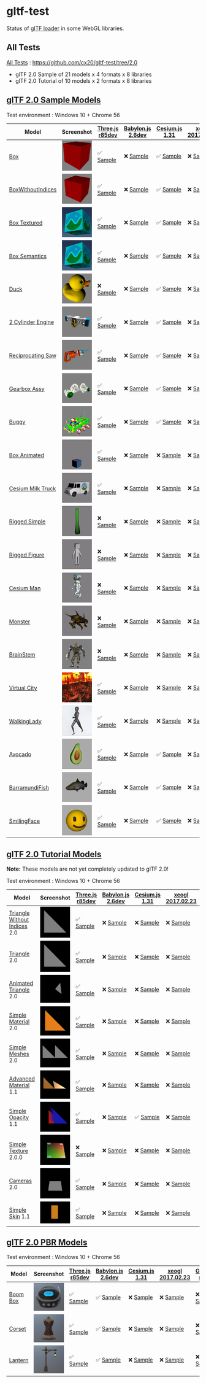 # gltf-test

Status of [glTF loader](https://github.com/KhronosGroup/glTF#webgl-engines) in some WebGL libraries.

## All Tests

[All Tests]( https://cdn.rawgit.com/cx20/gltf-test/0c183f39b17a405c00a3bcc580ceb8bacae638a8/index.html ) : https://github.com/cx20/gltf-test/tree/2.0
- glTF 2.0 Sample of 21 models x 4 formats x 8 libraries
- glTF 2.0 Tutorial of 10 models x 2 formats x 8 libraries

## [glTF 2.0 Sample Models](https://github.com/lasalvavida/glTF-Sample-Models/tree/2.0/2.0)

Test environment : Windows 10 + Chrome 56

|Model                                               |Screenshot                                                    |[Three.js r85dev](https://github.com/takahirox/three.js/blob/GLTF2tmp/examples/js/loaders/GLTF2Loader.js)                                                                   |[Babylon.js 2.6dev](https://github.com/sbtron/BabylonJS-glTFLoader/blob/master/scripts/babylon.glTFFileLoader.js)                                                                               |[Cesium.js 1.31](https://github.com/AnalyticalGraphicsInc/cesium/)                                                                                             |[xeogl 2017.02.23](https://github.com/xeolabs/xeogl/tree/master/src/models/gltf)                                                                                             |[GLBoost r2dev](https://github.com/emadurandal/GLBoost/blob/master/src/js/middle_level/loader/GLTFLoader.js)                                                                     |[Grimoire.js 2017.01.28](https://github.com/GrimoireGL/grimoirejs-gltf)                                                                                                             |
|----------------------------------------------------|--------------------------------------------------------------|----------------------------------------------------------------------------------------------------------------------------------------------------------------------------|------------------------------------------------------------------------------------------------------------------------------------------------------------------------------------------------|---------------------------------------------------------------------------------------------------------------------------------------------------------------|-----------------------------------------------------------------------------------------------------------------------------------------------------------------------------|---------------------------------------------------------------------------------------------------------------------------------------------------------------------------------|------------------------------------------------------------------------------------------------------------------------------------------------------------------------------------|
|[Box](sampleModels/Box)                             |![](sampleModels/Box/screenshot/screenshot.png)               |:white_check_mark: [Sample](https://cdn.rawgit.com/cx20/gltf-test/0c183f39b17a405c00a3bcc580ceb8bacae638a8/examples/threejs/index.html?model=Box&scale=1)                   |:x: [Sample](https://cdn.rawgit.com/cx20/gltf-test/0c183f39b17a405c00a3bcc580ceb8bacae638a8/examples/babylonjs/index.html?model=Box&scale=1)                                                    |:white_check_mark: [Sample](https://cdn.rawgit.com/cx20/gltf-test/0c183f39b17a405c00a3bcc580ceb8bacae638a8/examples/cesium/index.html?model=Box)               |:x: [Sample](https://cdn.rawgit.com/cx20/gltf-test/0c183f39b17a405c00a3bcc580ceb8bacae638a8/examples/xeogl/index.html?model=Box&scale=1)                                     |:x: [Sample](https://cdn.rawgit.com/cx20/gltf-test/0c183f39b17a405c00a3bcc580ceb8bacae638a8/examples/glboost/index.html?model=Box&scale=1)                                       |:x: [Sample](https://cdn.rawgit.com/cx20/gltf-test/0c183f39b17a405c00a3bcc580ceb8bacae638a8/examples/grimoiregl/index.html?model=Box&scale=1)                                       |
|[BoxWithoutIndices](sampleModels/BoxWithoutIndices) |![](sampleModels/BoxWithoutIndices/screenshot/screenshot.png) |:white_check_mark: [Sample](https://cdn.rawgit.com/cx20/gltf-test/0c183f39b17a405c00a3bcc580ceb8bacae638a8/examples/threejs/index.html?model=BoxWithoutIndices&scale=1)     |:x: [Sample](https://cdn.rawgit.com/cx20/gltf-test/0c183f39b17a405c00a3bcc580ceb8bacae638a8/examples/babylonjs/index.html?model=BoxWithoutIndices&scale=1)                                      |:white_check_mark: [Sample](https://cdn.rawgit.com/cx20/gltf-test/0c183f39b17a405c00a3bcc580ceb8bacae638a8/examples/cesium/index.html?model=BoxWithoutIndices) |:x: [Sample](https://cdn.rawgit.com/cx20/gltf-test/0c183f39b17a405c00a3bcc580ceb8bacae638a8/examples/xeogl/index.html?model=BoxWithoutIndices&scale=1)                       |:x: [Sample](https://cdn.rawgit.com/cx20/gltf-test/0c183f39b17a405c00a3bcc580ceb8bacae638a8/examples/glboost/index.html?model=BoxWithoutIndices&scale=1)                         |:x: [Sample](https://cdn.rawgit.com/cx20/gltf-test/0c183f39b17a405c00a3bcc580ceb8bacae638a8/examples/grimoiregl/index.html?model=BoxWithoutIndices&scale=1)                         |
|[Box Textured](sampleModels/BoxTextured)            |![](sampleModels/BoxTextured/screenshot/screenshot.png)       |:white_check_mark: [Sample](https://cdn.rawgit.com/cx20/gltf-test/0c183f39b17a405c00a3bcc580ceb8bacae638a8/examples/threejs/index.html?model=BoxTextured&scale=1)           |:x: [Sample](https://cdn.rawgit.com/cx20/gltf-test/0c183f39b17a405c00a3bcc580ceb8bacae638a8/examples/babylonjs/index.html?model=BoxTextured&scale=1)                                            |:white_check_mark: [Sample](https://cdn.rawgit.com/cx20/gltf-test/0c183f39b17a405c00a3bcc580ceb8bacae638a8/examples/cesium/index.html?model=BoxTextured)       |:x: [Sample](https://cdn.rawgit.com/cx20/gltf-test/0c183f39b17a405c00a3bcc580ceb8bacae638a8/examples/xeogl/index.html?model=BoxTextured&scale=1)                             |:x: [Sample](https://cdn.rawgit.com/cx20/gltf-test/0c183f39b17a405c00a3bcc580ceb8bacae638a8/examples/glboost/index.html?model=BoxTextured&scale=1)                               |:x: [Sample](https://cdn.rawgit.com/cx20/gltf-test/0c183f39b17a405c00a3bcc580ceb8bacae638a8/examples/grimoiregl/index.html?model=BoxTextured&scale=1)                               |
|[Box Semantics](sampleModels/BoxSemantics)          |![](sampleModels/BoxSemantics/screenshot/screenshot.png)      |:white_check_mark: [Sample](https://cdn.rawgit.com/cx20/gltf-test/0c183f39b17a405c00a3bcc580ceb8bacae638a8/examples/threejs/index.html?model=BoxSemantics&scale=1)          |:x: [Sample](https://cdn.rawgit.com/cx20/gltf-test/0c183f39b17a405c00a3bcc580ceb8bacae638a8/examples/babylonjs/index.html?model=BoxSemantics&scale=1)                                           |:white_check_mark: [Sample](https://cdn.rawgit.com/cx20/gltf-test/0c183f39b17a405c00a3bcc580ceb8bacae638a8/examples/cesium/index.html?model=BoxSemantics)      |:x: [Sample](https://cdn.rawgit.com/cx20/gltf-test/0c183f39b17a405c00a3bcc580ceb8bacae638a8/examples/xeogl/index.html?model=BoxSemantics&scale=1)                            |:x: [Sample](https://cdn.rawgit.com/cx20/gltf-test/0c183f39b17a405c00a3bcc580ceb8bacae638a8/examples/glboost/index.html?model=BoxSemantics&scale=1)                              |:x: [Sample](https://cdn.rawgit.com/cx20/gltf-test/0c183f39b17a405c00a3bcc580ceb8bacae638a8/examples/grimoiregl/index.html?model=BoxSemantics&scale=1)                              |
|[Duck](sampleModels/Duck)                           |![](sampleModels/Duck/screenshot/screenshot.png)              |:x: [Sample](https://cdn.rawgit.com/cx20/gltf-test/0c183f39b17a405c00a3bcc580ceb8bacae638a8/examples/threejs/index.html?model=Duck&scale=1)                                 |:x: [Sample](https://cdn.rawgit.com/cx20/gltf-test/0c183f39b17a405c00a3bcc580ceb8bacae638a8/examples/babylonjs/index.html?model=Duck&scale=1)                                                   |:white_check_mark: [Sample](https://cdn.rawgit.com/cx20/gltf-test/0c183f39b17a405c00a3bcc580ceb8bacae638a8/examples/cesium/index.html?model=Duck)              |:x: [Sample](https://cdn.rawgit.com/cx20/gltf-test/0c183f39b17a405c00a3bcc580ceb8bacae638a8/examples/xeogl/index.html?model=Duck&scale=1)                                    |:x: [Sample](https://cdn.rawgit.com/cx20/gltf-test/0c183f39b17a405c00a3bcc580ceb8bacae638a8/examples/glboost/index.html?model=Duck&scale=1)                                      |:x: [Sample](https://cdn.rawgit.com/cx20/gltf-test/0c183f39b17a405c00a3bcc580ceb8bacae638a8/examples/grimoiregl/index.html?model=Duck&scale=1)                                      |
|[2 Cylinder Engine](sampleModels/2CylinderEngine)   |![](sampleModels/2CylinderEngine/screenshot/screenshot.png)   |:white_check_mark: [Sample](https://cdn.rawgit.com/cx20/gltf-test/0c183f39b17a405c00a3bcc580ceb8bacae638a8/examples/threejs/index.html?model=2CylinderEngine&scale=0.005)   |:x: [Sample](https://cdn.rawgit.com/cx20/gltf-test/0c183f39b17a405c00a3bcc580ceb8bacae638a8/examples/babylonjs/index.html?model=2CylinderEngine&scale=0.005)                                    |:white_check_mark: [Sample](https://cdn.rawgit.com/cx20/gltf-test/0c183f39b17a405c00a3bcc580ceb8bacae638a8/examples/cesium/index.html?model=2CylinderEngine)   |:x: [Sample](https://cdn.rawgit.com/cx20/gltf-test/0c183f39b17a405c00a3bcc580ceb8bacae638a8/examples/xeogl/index.html?model=2CylinderEngine&scale=0.005)                     |:x: [Sample](https://cdn.rawgit.com/cx20/gltf-test/0c183f39b17a405c00a3bcc580ceb8bacae638a8/examples/glboost/index.html?model=2CylinderEngine&scale=0.005)                       |:x: [Sample](https://cdn.rawgit.com/cx20/gltf-test/0c183f39b17a405c00a3bcc580ceb8bacae638a8/examples/grimoiregl/index.html?model=2CylinderEngine&scale=0.005)                       |
|[Reciprocating Saw](sampleModels/ReciprocatingSaw)  |![](sampleModels/ReciprocatingSaw/screenshot/screenshot.png)  |:white_check_mark: [Sample](https://cdn.rawgit.com/cx20/gltf-test/0c183f39b17a405c00a3bcc580ceb8bacae638a8/examples/threejs/index.html?model=ReciprocatingSaw&scale=0.01)   |:x: [Sample](https://cdn.rawgit.com/cx20/gltf-test/0c183f39b17a405c00a3bcc580ceb8bacae638a8/examples/babylonjs/index.html?model=ReciprocatingSaw&scale=0.01)                                    |:white_check_mark: [Sample](https://cdn.rawgit.com/cx20/gltf-test/0c183f39b17a405c00a3bcc580ceb8bacae638a8/examples/cesium/index.html?model=ReciprocatingSaw)  |:x: [Sample](https://cdn.rawgit.com/cx20/gltf-test/0c183f39b17a405c00a3bcc580ceb8bacae638a8/examples/xeogl/index.html?model=ReciprocatingSaw&scale=0.01)                     |:x: [Sample](https://cdn.rawgit.com/cx20/gltf-test/0c183f39b17a405c00a3bcc580ceb8bacae638a8/examples/glboost/index.html?model=ReciprocatingSaw&scale=0.01)                       |:x: [Sample](https://cdn.rawgit.com/cx20/gltf-test/0c183f39b17a405c00a3bcc580ceb8bacae638a8/examples/grimoiregl/index.html?model=ReciprocatingSaw&scale=0.01)                       |
|[Gearbox Assy](sampleModels/GearboxAssy)            |![](sampleModels/GearboxAssy/screenshot/screenshot.png)       |:white_check_mark: [Sample](https://cdn.rawgit.com/cx20/gltf-test/0c183f39b17a405c00a3bcc580ceb8bacae638a8/examples/threejs/index.html?model=GearboxAssy&scale=1)           |:x: [Sample](https://cdn.rawgit.com/cx20/gltf-test/0c183f39b17a405c00a3bcc580ceb8bacae638a8/examples/babylonjs/index.html?model=GearboxAssy&scale=1)                                            |:white_check_mark: [Sample](https://cdn.rawgit.com/cx20/gltf-test/0c183f39b17a405c00a3bcc580ceb8bacae638a8/examples/cesium/index.html?model=GearboxAssy)       |:x: [Sample](https://cdn.rawgit.com/cx20/gltf-test/0c183f39b17a405c00a3bcc580ceb8bacae638a8/examples/xeogl/index.html?model=GearboxAssy&scale=1)                             |:x: [Sample](https://cdn.rawgit.com/cx20/gltf-test/0c183f39b17a405c00a3bcc580ceb8bacae638a8/examples/glboost/index.html?model=GearboxAssy&scale=1)                               |:x: [Sample](https://cdn.rawgit.com/cx20/gltf-test/0c183f39b17a405c00a3bcc580ceb8bacae638a8/examples/grimoiregl/index.html?model=GearboxAssy&scale=1)                               |
|[Buggy](sampleModels/Buggy)                         |![](sampleModels/Buggy/screenshot/screenshot.png)             |:white_check_mark: [Sample](https://cdn.rawgit.com/cx20/gltf-test/0c183f39b17a405c00a3bcc580ceb8bacae638a8/examples/threejs/index.html?model=Buggy&scale=0.02)              |:x: [Sample](https://cdn.rawgit.com/cx20/gltf-test/0c183f39b17a405c00a3bcc580ceb8bacae638a8/examples/babylonjs/index.html?model=Buggy&scale=0.02)                                               |:white_check_mark: [Sample](https://cdn.rawgit.com/cx20/gltf-test/0c183f39b17a405c00a3bcc580ceb8bacae638a8/examples/cesium/index.html?model=Buggy)             |:x: [Sample](https://cdn.rawgit.com/cx20/gltf-test/0c183f39b17a405c00a3bcc580ceb8bacae638a8/examples/xeogl/index.html?model=Buggy&scale=0.02)                                |:x: [Sample](https://cdn.rawgit.com/cx20/gltf-test/0c183f39b17a405c00a3bcc580ceb8bacae638a8/examples/glboost/index.html?model=Buggy&scale=0.02)                                  |:x: [Sample](https://cdn.rawgit.com/cx20/gltf-test/0c183f39b17a405c00a3bcc580ceb8bacae638a8/examples/grimoiregl/index.html?model=Buggy&scale=0.02)                                  |
|[Box Animated](sampleModels/BoxAnimated)            |![](sampleModels/BoxAnimated/screenshot/screenshot.gif)       |:white_check_mark: [Sample](https://cdn.rawgit.com/cx20/gltf-test/0c183f39b17a405c00a3bcc580ceb8bacae638a8/examples/threejs/index.html?model=BoxAnimated&scale=0.5)         |:x: [Sample](https://cdn.rawgit.com/cx20/gltf-test/0c183f39b17a405c00a3bcc580ceb8bacae638a8/examples/babylonjs/index.html?model=BoxAnimated&scale=0.5)                                          |:x: [Sample](https://cdn.rawgit.com/cx20/gltf-test/0c183f39b17a405c00a3bcc580ceb8bacae638a8/examples/cesium/index.html?model=BoxAnimated)                      |:x: [Sample](https://cdn.rawgit.com/cx20/gltf-test/0c183f39b17a405c00a3bcc580ceb8bacae638a8/examples/xeogl/index.html?model=BoxAnimated&scale=0.5)                           |:x: [Sample](https://cdn.rawgit.com/cx20/gltf-test/0c183f39b17a405c00a3bcc580ceb8bacae638a8/examples/glboost/index.html?model=BoxAnimated&scale=0.5)                             |:x: [Sample](https://cdn.rawgit.com/cx20/gltf-test/0c183f39b17a405c00a3bcc580ceb8bacae638a8/examples/grimoiregl/index.html?model=BoxAnimated&scale=0.5)                             |
|[Cesium Milk Truck](sampleModels/CesiumMilkTruck)   |![](sampleModels/CesiumMilkTruck/screenshot/screenshot.gif)   |:white_check_mark: [Sample](https://cdn.rawgit.com/cx20/gltf-test/0c183f39b17a405c00a3bcc580ceb8bacae638a8/examples/threejs/index.html?model=CesiumMilkTruck&scale=0.5)     |:x: [Sample](https://cdn.rawgit.com/cx20/gltf-test/0c183f39b17a405c00a3bcc580ceb8bacae638a8/examples/babylonjs/index.html?model=CesiumMilkTruck&scale=0.5)                                      |:x: [Sample](https://cdn.rawgit.com/cx20/gltf-test/0c183f39b17a405c00a3bcc580ceb8bacae638a8/examples/cesium/index.html?model=CesiumMilkTruck)                  |:x: [Sample](https://cdn.rawgit.com/cx20/gltf-test/0c183f39b17a405c00a3bcc580ceb8bacae638a8/examples/xeogl/index.html?model=CesiumMilkTruck&scale=0.5)                       |:x: [Sample](https://cdn.rawgit.com/cx20/gltf-test/0c183f39b17a405c00a3bcc580ceb8bacae638a8/examples/glboost/index.html?model=CesiumMilkTruck&scale=0.5)                         |:x: [Sample](https://cdn.rawgit.com/cx20/gltf-test/0c183f39b17a405c00a3bcc580ceb8bacae638a8/examples/grimoiregl/index.html?model=CesiumMilkTruck&scale=0.5)                         |
|[Rigged Simple](sampleModels/RiggedSimple)          |![](sampleModels/RiggedSimple/screenshot/screenshot.gif)      |:x: [Sample](https://cdn.rawgit.com/cx20/gltf-test/0c183f39b17a405c00a3bcc580ceb8bacae638a8/examples/threejs/index.html?model=RiggedSimple&scale=0.2)                       |:x: [Sample](https://cdn.rawgit.com/cx20/gltf-test/0c183f39b17a405c00a3bcc580ceb8bacae638a8/examples/babylonjs/index.html?model=RiggedSimple&scale=0.2)                                         |:x: [Sample](https://cdn.rawgit.com/cx20/gltf-test/0c183f39b17a405c00a3bcc580ceb8bacae638a8/examples/cesium/index.html?model=RiggedSimple)                     |:x: [Sample](https://cdn.rawgit.com/cx20/gltf-test/0c183f39b17a405c00a3bcc580ceb8bacae638a8/examples/xeogl/index.html?model=RiggedSimple&scale=0.2)                          |:x: [Sample](https://cdn.rawgit.com/cx20/gltf-test/0c183f39b17a405c00a3bcc580ceb8bacae638a8/examples/glboost/index.html?model=RiggedSimple&scale=0.2)                            |:x: [Sample](https://cdn.rawgit.com/cx20/gltf-test/0c183f39b17a405c00a3bcc580ceb8bacae638a8/examples/grimoiregl/index.html?model=RiggedSimple&scale=0.2)                            |
|[Rigged Figure](sampleModels/RiggedFigure)          |![](sampleModels/RiggedFigure/screenshot/screenshot.gif)      |:x: [Sample](https://cdn.rawgit.com/cx20/gltf-test/0c183f39b17a405c00a3bcc580ceb8bacae638a8/examples/threejs/index.html?model=RiggedFigure&scale=1)                         |:x: [Sample](https://cdn.rawgit.com/cx20/gltf-test/0c183f39b17a405c00a3bcc580ceb8bacae638a8/examples/babylonjs/index.html?model=RiggedFigure&scale=1)                                           |:x: [Sample](https://cdn.rawgit.com/cx20/gltf-test/0c183f39b17a405c00a3bcc580ceb8bacae638a8/examples/cesium/index.html?model=RiggedFigure)                     |:x: [Sample](https://cdn.rawgit.com/cx20/gltf-test/0c183f39b17a405c00a3bcc580ceb8bacae638a8/examples/xeogl/index.html?model=RiggedFigure&scale=1)                            |:x: [Sample](https://cdn.rawgit.com/cx20/gltf-test/0c183f39b17a405c00a3bcc580ceb8bacae638a8/examples/glboost/index.html?model=RiggedFigure&scale=1)                              |:x: [Sample](https://cdn.rawgit.com/cx20/gltf-test/0c183f39b17a405c00a3bcc580ceb8bacae638a8/examples/grimoiregl/index.html?model=RiggedFigure&scale=1)                              |
|[Cesium Man](sampleModels/CesiumMan)                |![](sampleModels/CesiumMan/screenshot/screenshot.gif)         |:x: [Sample](https://cdn.rawgit.com/cx20/gltf-test/0c183f39b17a405c00a3bcc580ceb8bacae638a8/examples/threejs/index.html?model=CesiumMan&scale=1)                            |:x: [Sample](https://cdn.rawgit.com/cx20/gltf-test/0c183f39b17a405c00a3bcc580ceb8bacae638a8/examples/babylonjs/index.html?model=CesiumMan&scale=1)                                              |:x: [Sample](https://cdn.rawgit.com/cx20/gltf-test/0c183f39b17a405c00a3bcc580ceb8bacae638a8/examples/cesium/index.html?model=CesiumMan)                        |:x: [Sample](https://cdn.rawgit.com/cx20/gltf-test/0c183f39b17a405c00a3bcc580ceb8bacae638a8/examples/xeogl/index.html?model=CesiumMan&scale=1)                               |:x: [Sample](https://cdn.rawgit.com/cx20/gltf-test/0c183f39b17a405c00a3bcc580ceb8bacae638a8/examples/glboost/index.html?model=CesiumMan&scale=1)                                 |:x: [Sample](https://cdn.rawgit.com/cx20/gltf-test/0c183f39b17a405c00a3bcc580ceb8bacae638a8/examples/grimoiregl/index.html?model=CesiumMan&scale=1)                                 |
|[Monster](sampleModels/Monster)                     |![](sampleModels/Monster/screenshot/screenshot.gif)           |:x: [Sample](https://cdn.rawgit.com/cx20/gltf-test/0c183f39b17a405c00a3bcc580ceb8bacae638a8/examples/threejs/index.html?model=Monster&scale=0.05)                           |:x: [Sample](https://cdn.rawgit.com/cx20/gltf-test/0c183f39b17a405c00a3bcc580ceb8bacae638a8/examples/babylonjs/index.html?model=Monster&scale=0.05)                                             |:x: [Sample](https://cdn.rawgit.com/cx20/gltf-test/0c183f39b17a405c00a3bcc580ceb8bacae638a8/examples/cesium/index.html?model=Monster)                          |:x: [Sample](https://cdn.rawgit.com/cx20/gltf-test/0c183f39b17a405c00a3bcc580ceb8bacae638a8/examples/xeogl/index.html?model=Monster&scale=0.05)                              |:x: [Sample](https://cdn.rawgit.com/cx20/gltf-test/0c183f39b17a405c00a3bcc580ceb8bacae638a8/examples/glboost/index.html?model=Monster&scale=0.05)                                |:x: [Sample](https://cdn.rawgit.com/cx20/gltf-test/0c183f39b17a405c00a3bcc580ceb8bacae638a8/examples/grimoiregl/index.html?model=Monster&scale=0.05)                                |
|[BrainStem](sampleModels/BrainStem)                 |![](sampleModels/BrainStem/screenshot/screenshot.gif)         |:x: [Sample](https://cdn.rawgit.com/cx20/gltf-test/0c183f39b17a405c00a3bcc580ceb8bacae638a8/examples/threejs/index.html?model=BrainStem&scale=1)                            |:x: [Sample](https://cdn.rawgit.com/cx20/gltf-test/0c183f39b17a405c00a3bcc580ceb8bacae638a8/examples/babylonjs/index.html?model=BrainStem&scale=1)                                              |:x: [Sample](https://cdn.rawgit.com/cx20/gltf-test/0c183f39b17a405c00a3bcc580ceb8bacae638a8/examples/cesium/index.html?model=BrainStem)                        |:x: [Sample](https://cdn.rawgit.com/cx20/gltf-test/0c183f39b17a405c00a3bcc580ceb8bacae638a8/examples/xeogl/index.html?model=BrainStem&scale=1)                               |:x: [Sample](https://cdn.rawgit.com/cx20/gltf-test/0c183f39b17a405c00a3bcc580ceb8bacae638a8/examples/glboost/index.html?model=BrainStem&scale=1)                                 |:x: [Sample](https://cdn.rawgit.com/cx20/gltf-test/0c183f39b17a405c00a3bcc580ceb8bacae638a8/examples/grimoiregl/index.html?model=BrainStem&scale=1)                                 |
|[Virtual City](sampleModels/VC)                     |![](sampleModels/VC/screenshot/screenshot.gif)                |:white_check_mark: [Sample](https://cdn.rawgit.com/cx20/gltf-test/0c183f39b17a405c00a3bcc580ceb8bacae638a8/examples/threejs/index.html?model=VC&scale=0.2)                  |:x: [Sample](https://cdn.rawgit.com/cx20/gltf-test/0c183f39b17a405c00a3bcc580ceb8bacae638a8/examples/babylonjs/index.html?model=VC&scale=0.2)                                                   |:x: [Sample](https://cdn.rawgit.com/cx20/gltf-test/0c183f39b17a405c00a3bcc580ceb8bacae638a8/examples/cesium/index.html?model=VC)                               |:x: [Sample](https://cdn.rawgit.com/cx20/gltf-test/0c183f39b17a405c00a3bcc580ceb8bacae638a8/examples/xeogl/index.html?model=VC&scale=0.2)                                    |:x: [Sample](https://cdn.rawgit.com/cx20/gltf-test/0c183f39b17a405c00a3bcc580ceb8bacae638a8/examples/glboost/index.html?model=VC&scale=0.2)                                      |:x: [Sample](https://cdn.rawgit.com/cx20/gltf-test/0c183f39b17a405c00a3bcc580ceb8bacae638a8/examples/grimoiregl/index.html?model=VC&scale=0.2)                                      |
|[WalkingLady](sampleModels/WalkingLady)             |![](sampleModels/WalkingLady/screenshot/screenshot.gif)       |:white_check_mark: [Sample](https://cdn.rawgit.com/cx20/gltf-test/0c183f39b17a405c00a3bcc580ceb8bacae638a8/examples/threejs/index.html?model=WalkingLady&scale=1)           |:x: [Sample](https://cdn.rawgit.com/cx20/gltf-test/0c183f39b17a405c00a3bcc580ceb8bacae638a8/examples/babylonjs/index.html?model=WalkingLady&scale=1)                                            |:x: [Sample](https://cdn.rawgit.com/cx20/gltf-test/0c183f39b17a405c00a3bcc580ceb8bacae638a8/examples/cesium/index.html?model=WalkingLady)                      |:x: [Sample](https://cdn.rawgit.com/cx20/gltf-test/0c183f39b17a405c00a3bcc580ceb8bacae638a8/examples/xeogl/index.html?model=WalkingLady&scale=1)                             |:x: [Sample](https://cdn.rawgit.com/cx20/gltf-test/0c183f39b17a405c00a3bcc580ceb8bacae638a8/examples/glboost/index.html?model=WalkingLady&scale=1)                               |:x: [Sample](https://cdn.rawgit.com/cx20/gltf-test/0c183f39b17a405c00a3bcc580ceb8bacae638a8/examples/grimoiregl/index.html?model=WalkingLady&scale=1)                               |
|[Avocado](sampleModels/Avocado)                     |![](sampleModels/Avocado/screenshot/screenshot.png)           |:white_check_mark: [Sample](https://cdn.rawgit.com/cx20/gltf-test/0c183f39b17a405c00a3bcc580ceb8bacae638a8/examples/threejs/index.html?model=Avocado&scale=0.5)             |:x: [Sample](https://cdn.rawgit.com/cx20/gltf-test/0c183f39b17a405c00a3bcc580ceb8bacae638a8/examples/babylonjs/index.html?model=Avocado&scale=0.5)                                              |:white_check_mark: [Sample](https://cdn.rawgit.com/cx20/gltf-test/0c183f39b17a405c00a3bcc580ceb8bacae638a8/examples/cesium/index.html?model=Avocado)           |:x: [Sample](https://cdn.rawgit.com/cx20/gltf-test/0c183f39b17a405c00a3bcc580ceb8bacae638a8/examples/xeogl/index.html?model=Avocado&scale=0.5)                               |:x: [Sample](https://cdn.rawgit.com/cx20/gltf-test/0c183f39b17a405c00a3bcc580ceb8bacae638a8/examples/glboost/index.html?model=Avocado&scale=0.5)                                 |:x: [Sample](https://cdn.rawgit.com/cx20/gltf-test/0c183f39b17a405c00a3bcc580ceb8bacae638a8/examples/grimoiregl/index.html?model=Avocado&scale=0.5)                                 |
|[BarramundiFish](sampleModels/BarramundiFish)       |![](sampleModels/BarramundiFish/screenshot/screenshot.png)    |:white_check_mark: [Sample](https://cdn.rawgit.com/cx20/gltf-test/0c183f39b17a405c00a3bcc580ceb8bacae638a8/examples/threejs/index.html?model=BarramundiFish&scale=0.05)     |:x: [Sample](https://cdn.rawgit.com/cx20/gltf-test/0c183f39b17a405c00a3bcc580ceb8bacae638a8/examples/babylonjs/index.html?model=BarramundiFish&scale=0.05)                                      |:white_check_mark: [Sample](https://cdn.rawgit.com/cx20/gltf-test/0c183f39b17a405c00a3bcc580ceb8bacae638a8/examples/cesium/index.html?model=BarramundiFish)    |:x: [Sample](https://cdn.rawgit.com/cx20/gltf-test/0c183f39b17a405c00a3bcc580ceb8bacae638a8/examples/xeogl/index.html?model=BarramundiFish&scale=0.05)                       |:x: [Sample](https://cdn.rawgit.com/cx20/gltf-test/0c183f39b17a405c00a3bcc580ceb8bacae638a8/examples/glboost/index.html?model=BarramundiFish&scale=0.05)                         |:x: [Sample](https://cdn.rawgit.com/cx20/gltf-test/0c183f39b17a405c00a3bcc580ceb8bacae638a8/examples/grimoiregl/index.html?model=BarramundiFish&scale=0.05)                         |
|[SmilingFace](sampleModels/SmilingFace)             |![](sampleModels/SmilingFace/screenshot/screenshot.png)       |:white_check_mark: [Sample](https://cdn.rawgit.com/cx20/gltf-test/0c183f39b17a405c00a3bcc580ceb8bacae638a8/examples/threejs/index.html?model=SmilingFace&scale=1.0)         |:x: [Sample](https://cdn.rawgit.com/cx20/gltf-test/0c183f39b17a405c00a3bcc580ceb8bacae638a8/examples/babylonjs/index.html?model=SmilingFace&scale=1.0)                                          |:white_check_mark: [Sample](https://cdn.rawgit.com/cx20/gltf-test/0c183f39b17a405c00a3bcc580ceb8bacae638a8/examples/cesium/index.html?model=SmilingFace)       |:x: [Sample](https://cdn.rawgit.com/cx20/gltf-test/0c183f39b17a405c00a3bcc580ceb8bacae638a8/examples/xeogl/index.html?model=SmilingFace&scale=1.0)                           |:x: [Sample](https://cdn.rawgit.com/cx20/gltf-test/0c183f39b17a405c00a3bcc580ceb8bacae638a8/examples/glboost/index.html?model=SmilingFace&scale=1.0)                             |:x: [Sample](https://cdn.rawgit.com/cx20/gltf-test/0c183f39b17a405c00a3bcc580ceb8bacae638a8/examples/grimoiregl/index.html?model=SmilingFace&scale=1.0)                             |

## [glTF 2.0 Tutorial Models](https://github.com/javagl/gltfTutorialModels/tree/2.0)

**Note:** These models are not yet completely updated to glTF 2.0!

Test environment : Windows 10 + Chrome 56

|Model                                                                 |Screenshot                                                          |[Three.js r85dev](https://github.com/takahirox/three.js/blob/GLTF2tmp/examples/js/loaders/GLTF2Loader.js)                                                                                                     |[Babylon.js 2.6dev](https://github.com/sbtron/BabylonJS-glTFLoader/blob/master/scripts/babylon.glTFFileLoader.js)                                                                                                     |[Cesium.js 1.31](https://github.com/AnalyticalGraphicsInc/cesium/)                                                                                                                                      |[xeogl 2017.02.23](https://github.com/xeolabs/xeogl/tree/master/src/models/gltf)                                                                                                             |[GLBoost r2dev](https://github.com/emadurandal/GLBoost/blob/master/src/js/middle_level/loader/GLTFLoader.js)                                                                                                  |[Grimoire.js 2017.01.28](https://github.com/GrimoireGL/grimoirejs-gltf)                                                                                                                           |
|----------------------------------------------------------------------|--------------------------------------------------------------------|--------------------------------------------------------------------------------------------------------------------------------------------------------------------------------------------------------------|----------------------------------------------------------------------------------------------------------------------------------------------------------------------------------------------------------------------|--------------------------------------------------------------------------------------------------------------------------------------------------------------------------------------------------------|---------------------------------------------------------------------------------------------------------------------------------------------------------------------------------------------|--------------------------------------------------------------------------------------------------------------------------------------------------------------------------------------------------------------|--------------------------------------------------------------------------------------------------------------------------------------------------------------------------------------------------|
|[Triangle Without Indices](tutorialModels/TriangleWithoutIndices) 2.0 |![](tutorialModels/TriangleWithoutIndices/screenshot/screenshot.png)|:white_check_mark: [Sample](https://cdn.rawgit.com/cx20/gltf-test/0c183f39b17a405c00a3bcc580ceb8bacae638a8/examples/threejs/index.html?category=tutorialModels&model=TriangleWithoutIndices&scale=1&type=glTF)|:x: [Sample](https://cdn.rawgit.com/cx20/gltf-test/0c183f39b17a405c00a3bcc580ceb8bacae638a8/examples/babylonjs/index.html?category=tutorialModels&model=TriangleWithoutIndices&scale=1&type=glTF)                     |:x: [Sample](https://cdn.rawgit.com/cx20/gltf-test/0c183f39b17a405c00a3bcc580ceb8bacae638a8/examples/cesium/index.html?category=tutorialModels&model=TriangleWithoutIndices&scale=1&type=glTF)          |:x: [Sample](https://cdn.rawgit.com/cx20/gltf-test/0c183f39b17a405c00a3bcc580ceb8bacae638a8/examples/xeogl/index.html?category=tutorialModels&model=TriangleWithoutIndices&scale=1&type=glTF)|:x: [Sample](https://cdn.rawgit.com/cx20/gltf-test/0c183f39b17a405c00a3bcc580ceb8bacae638a8/examples/glboost/index.html?category=tutorialModels&model=TriangleWithoutIndices&scale=1&type=glTF)               |:x: [Sample](https://cdn.rawgit.com/cx20/gltf-test/0c183f39b17a405c00a3bcc580ceb8bacae638a8/examples/grimoiregl/index.html?category=tutorialModels&model=TriangleWithoutIndices&scale=1&type=glTF)|
|[Triangle](tutorialModels/Triangle) 2.0                               |![](tutorialModels/Triangle/screenshot/screenshot.png)              |:white_check_mark: [Sample](https://cdn.rawgit.com/cx20/gltf-test/0c183f39b17a405c00a3bcc580ceb8bacae638a8/examples/threejs/index.html?category=tutorialModels&model=Triangle&scale=1&type=glTF)              |:x: [Sample](https://cdn.rawgit.com/cx20/gltf-test/0c183f39b17a405c00a3bcc580ceb8bacae638a8/examples/babylonjs/index.html?category=tutorialModels&model=Triangle&scale=1&type=glTF)                                   |:x: [Sample](https://cdn.rawgit.com/cx20/gltf-test/0c183f39b17a405c00a3bcc580ceb8bacae638a8/examples/cesium/index.html?category=tutorialModels&model=Triangle&scale=1&type=glTF)                        |:x: [Sample](https://cdn.rawgit.com/cx20/gltf-test/0c183f39b17a405c00a3bcc580ceb8bacae638a8/examples/xeogl/index.html?category=tutorialModels&model=Triangle&scale=1&type=glTF)              |:x: [Sample](https://cdn.rawgit.com/cx20/gltf-test/0c183f39b17a405c00a3bcc580ceb8bacae638a8/examples/glboost/index.html?category=tutorialModels&model=Triangle&scale=1&type=glTF)                             |:x: [Sample](https://cdn.rawgit.com/cx20/gltf-test/0c183f39b17a405c00a3bcc580ceb8bacae638a8/examples/grimoiregl/index.html?category=tutorialModels&model=Triangle&scale=1&type=glTF)              |
|[Animated Triangle](tutorialModels/AnimatedTriangle) 2.0              |![](tutorialModels/AnimatedTriangle/screenshot/screenshot.gif)      |:white_check_mark: [Sample](https://cdn.rawgit.com/cx20/gltf-test/0c183f39b17a405c00a3bcc580ceb8bacae638a8/examples/threejs/index.html?category=tutorialModels&model=AnimatedTriangle&scale=1&type=glTF)      |:x: [Sample](https://cdn.rawgit.com/cx20/gltf-test/0c183f39b17a405c00a3bcc580ceb8bacae638a8/examples/babylonjs/index.html?category=tutorialModels&model=AnimatedTriangle&scale=1&type=glTF)                           |:x: [Sample](https://cdn.rawgit.com/cx20/gltf-test/0c183f39b17a405c00a3bcc580ceb8bacae638a8/examples/cesium/index.html?category=tutorialModels&model=AnimatedTriangle&scale=1&type=glTF)                |:x: [Sample](https://cdn.rawgit.com/cx20/gltf-test/0c183f39b17a405c00a3bcc580ceb8bacae638a8/examples/xeogl/index.html?category=tutorialModels&model=AnimatedTriangle&scale=1&type=glTF)      |:x: [Sample](https://cdn.rawgit.com/cx20/gltf-test/0c183f39b17a405c00a3bcc580ceb8bacae638a8/examples/glboost/index.html?category=tutorialModels&model=AnimatedTriangle&scale=1&type=glTF)                     |:x: [Sample](https://cdn.rawgit.com/cx20/gltf-test/0c183f39b17a405c00a3bcc580ceb8bacae638a8/examples/grimoiregl/index.html?category=tutorialModels&model=AnimatedTriangle&scale=1&type=glTF)      |
|[Simple Material](tutorialModels/SimpleMaterial) 2.0                  |![](tutorialModels/SimpleMaterial/screenshot/screenshot.png)        |:white_check_mark: [Sample](https://cdn.rawgit.com/cx20/gltf-test/0c183f39b17a405c00a3bcc580ceb8bacae638a8/examples/threejs/index.html?category=tutorialModels&model=SimpleMaterial&scale=1&type=glTF)        |:x: [Sample](https://cdn.rawgit.com/cx20/gltf-test/0c183f39b17a405c00a3bcc580ceb8bacae638a8/examples/babylonjs/index.html?category=tutorialModels&model=SimpleMaterial&scale=1&type=glTF)                             |:x: [Sample](https://cdn.rawgit.com/cx20/gltf-test/0c183f39b17a405c00a3bcc580ceb8bacae638a8/examples/cesium/index.html?category=tutorialModels&model=SimpleMaterial&scale=1&type=glTF)                  |:x: [Sample](https://cdn.rawgit.com/cx20/gltf-test/0c183f39b17a405c00a3bcc580ceb8bacae638a8/examples/xeogl/index.html?category=tutorialModels&model=SimpleMaterial&scale=1&type=glTF)        |:x: [Sample](https://cdn.rawgit.com/cx20/gltf-test/0c183f39b17a405c00a3bcc580ceb8bacae638a8/examples/glboost/index.html?category=tutorialModels&model=SimpleMaterial&scale=1&type=glTF)                       |:x: [Sample](https://cdn.rawgit.com/cx20/gltf-test/0c183f39b17a405c00a3bcc580ceb8bacae638a8/examples/grimoiregl/index.html?category=tutorialModels&model=SimpleMaterial&scale=1&type=glTF)        |
|[Simple Meshes](tutorialModels/SimpleMeshes) 2.0                      |![](tutorialModels/SimpleMeshes/screenshot/screenshot.png)          |:white_check_mark: [Sample](https://cdn.rawgit.com/cx20/gltf-test/0c183f39b17a405c00a3bcc580ceb8bacae638a8/examples/threejs/index.html?category=tutorialModels&model=SimpleMeshes&scale=1&type=glTF)          |:x: [Sample](https://cdn.rawgit.com/cx20/gltf-test/0c183f39b17a405c00a3bcc580ceb8bacae638a8/examples/babylonjs/index.html?category=tutorialModels&model=SimpleMeshes&scale=1&type=glTF)                               |:x: [Sample](https://cdn.rawgit.com/cx20/gltf-test/0c183f39b17a405c00a3bcc580ceb8bacae638a8/examples/cesium/index.html?category=tutorialModels&model=SimpleMeshes&scale=1&type=glTF)                    |:x: [Sample](https://cdn.rawgit.com/cx20/gltf-test/0c183f39b17a405c00a3bcc580ceb8bacae638a8/examples/xeogl/index.html?category=tutorialModels&model=SimpleMeshes&scale=1&type=glTF)          |:x: [Sample](https://cdn.rawgit.com/cx20/gltf-test/0c183f39b17a405c00a3bcc580ceb8bacae638a8/examples/glboost/index.html?category=tutorialModels&model=SimpleMeshes&scale=1&type=glTF)                         |:x: [Sample](https://cdn.rawgit.com/cx20/gltf-test/0c183f39b17a405c00a3bcc580ceb8bacae638a8/examples/grimoiregl/index.html?category=tutorialModels&model=SimpleMeshes&scale=1&type=glTF)          |
|[Advanced Material](tutorialModels/AdvancedMaterial) 1.1              |![](tutorialModels/AdvancedMaterial/screenshot/screenshot.png)      |:white_check_mark: [Sample](https://cdn.rawgit.com/cx20/gltf-test/0c183f39b17a405c00a3bcc580ceb8bacae638a8/examples/threejs/index.html?category=tutorialModels&model=AdvancedMaterial&scale=1&type=glTF)      |:x: [Sample](https://cdn.rawgit.com/cx20/gltf-test/0c183f39b17a405c00a3bcc580ceb8bacae638a8/examples/babylonjs/index.html?category=tutorialModels&model=AdvancedMaterial&scale=1&type=glTF)                           |:x: [Sample](https://cdn.rawgit.com/cx20/gltf-test/0c183f39b17a405c00a3bcc580ceb8bacae638a8/examples/cesium/index.html?category=tutorialModels&model=AdvancedMaterial&scale=1&type=glTF)                |:x: [Sample](https://cdn.rawgit.com/cx20/gltf-test/0c183f39b17a405c00a3bcc580ceb8bacae638a8/examples/xeogl/index.html?category=tutorialModels&model=AdvancedMaterial&scale=1&type=glTF)      |:white_check_mark: [Sample](https://cdn.rawgit.com/cx20/gltf-test/0c183f39b17a405c00a3bcc580ceb8bacae638a8/examples/glboost/index.html?category=tutorialModels&model=AdvancedMaterial&scale=1&type=glTF)      |:x: [Sample](https://cdn.rawgit.com/cx20/gltf-test/0c183f39b17a405c00a3bcc580ceb8bacae638a8/examples/grimoiregl/index.html?category=tutorialModels&model=AdvancedMaterial&scale=1&type=glTF)      |
|[Simple Opacity](tutorialModels/SimpleOpacity) 1.1                    |![](tutorialModels/SimpleOpacity/screenshot/screenshot.png)         |:white_check_mark: [Sample](https://cdn.rawgit.com/cx20/gltf-test/0c183f39b17a405c00a3bcc580ceb8bacae638a8/examples/threejs/index.html?category=tutorialModels&model=SimpleOpacity&scale=1&type=glTF)         |:x: [Sample](https://cdn.rawgit.com/cx20/gltf-test/0c183f39b17a405c00a3bcc580ceb8bacae638a8/examples/babylonjs/index.html?category=tutorialModels&model=SimpleOpacity&scale=1&type=glTF)                              |:white_check_mark: [Sample](https://cdn.rawgit.com/cx20/gltf-test/0c183f39b17a405c00a3bcc580ceb8bacae638a8/examples/cesium/index.html?category=tutorialModels&model=SimpleOpacity&scale=1&type=glTF)    |:x: [Sample](https://cdn.rawgit.com/cx20/gltf-test/0c183f39b17a405c00a3bcc580ceb8bacae638a8/examples/xeogl/index.html?category=tutorialModels&model=SimpleOpacity&scale=1&type=glTF)         |:white_check_mark: [Sample](https://cdn.rawgit.com/cx20/gltf-test/0c183f39b17a405c00a3bcc580ceb8bacae638a8/examples/glboost/index.html?category=tutorialModels&model=SimpleOpacity&scale=1&type=glTF)         |:x: [Sample](https://cdn.rawgit.com/cx20/gltf-test/0c183f39b17a405c00a3bcc580ceb8bacae638a8/examples/grimoiregl/index.html?category=tutorialModels&model=SimpleOpacity&scale=1&type=glTF)         |
|[Simple Texture](tutorialModels/SimpleTexture) 2.0.0                  |![](tutorialModels/SimpleTexture/screenshot/screenshot.png)         |:x: [Sample](https://cdn.rawgit.com/cx20/gltf-test/0c183f39b17a405c00a3bcc580ceb8bacae638a8/examples/threejs/index.html?category=tutorialModels&model=SimpleTexture&scale=1&type=glTF)                        |:x: [Sample](https://cdn.rawgit.com/cx20/gltf-test/0c183f39b17a405c00a3bcc580ceb8bacae638a8/examples/babylonjs/index.html?category=tutorialModels&model=SimpleTexture&scale=1&type=glTF)                              |:x: [Sample](https://cdn.rawgit.com/cx20/gltf-test/0c183f39b17a405c00a3bcc580ceb8bacae638a8/examples/cesium/index.html?category=tutorialModels&model=SimpleTexture&scale=1&type=glTF)                   |:x: [Sample](https://cdn.rawgit.com/cx20/gltf-test/0c183f39b17a405c00a3bcc580ceb8bacae638a8/examples/xeogl/index.html?category=tutorialModels&model=SimpleTexture&scale=1&type=glTF)         |:x: [Sample](https://cdn.rawgit.com/cx20/gltf-test/0c183f39b17a405c00a3bcc580ceb8bacae638a8/examples/glboost/index.html?category=tutorialModels&model=SimpleTexture&scale=1&type=glTF)                        |:x: [Sample](https://cdn.rawgit.com/cx20/gltf-test/0c183f39b17a405c00a3bcc580ceb8bacae638a8/examples/grimoiregl/index.html?category=tutorialModels&model=SimpleTexture&scale=1&type=glTF)         |
|[Cameras](tutorialModels/Cameras) 2.0                                 |![](tutorialModels/Cameras/screenshot/screenshot.png)               |:white_check_mark: [Sample](https://cdn.rawgit.com/cx20/gltf-test/0c183f39b17a405c00a3bcc580ceb8bacae638a8/examples/threejs/index.html?category=tutorialModels&model=Cameras&scale=1&type=glTF)               |:x: [Sample](https://cdn.rawgit.com/cx20/gltf-test/0c183f39b17a405c00a3bcc580ceb8bacae638a8/examples/babylonjs/index.html?category=tutorialModels&model=Cameras&scale=1&type=glTF)                                    |:x: [Sample](https://cdn.rawgit.com/cx20/gltf-test/0c183f39b17a405c00a3bcc580ceb8bacae638a8/examples/cesium/index.html?category=tutorialModels&model=Cameras&scale=1&type=glTF)                         |:x: [Sample](https://cdn.rawgit.com/cx20/gltf-test/0c183f39b17a405c00a3bcc580ceb8bacae638a8/examples/xeogl/index.html?category=tutorialModels&model=Cameras&scale=1&type=glTF)               |:x: [Sample](https://cdn.rawgit.com/cx20/gltf-test/0c183f39b17a405c00a3bcc580ceb8bacae638a8/examples/glboost/index.html?category=tutorialModels&model=Cameras&scale=1&type=glTF)                              |:x: [Sample](https://cdn.rawgit.com/cx20/gltf-test/0c183f39b17a405c00a3bcc580ceb8bacae638a8/examples/grimoiregl/index.html?category=tutorialModels&model=Cameras&scale=1&type=glTF)               |
|[Simple Skin](tutorialModels/SimpleSkin) 1.1                          |![](tutorialModels/SimpleSkin/screenshot/screenshot.gif)            |:white_check_mark: [Sample](https://cdn.rawgit.com/cx20/gltf-test/0c183f39b17a405c00a3bcc580ceb8bacae638a8/examples/threejs/index.html?category=tutorialModels&model=SimpleSkin&scale=1&type=glTF)            |:x: [Sample](https://cdn.rawgit.com/cx20/gltf-test/0c183f39b17a405c00a3bcc580ceb8bacae638a8/examples/babylonjs/index.html?category=tutorialModels&model=SimpleSkin&scale=1&type=glTF)                                 |:x: [Sample](https://cdn.rawgit.com/cx20/gltf-test/0c183f39b17a405c00a3bcc580ceb8bacae638a8/examples/cesium/index.html?category=tutorialModels&model=SimpleSkin&scale=1&type=glTF)                      |:x: [Sample](https://cdn.rawgit.com/cx20/gltf-test/0c183f39b17a405c00a3bcc580ceb8bacae638a8/examples/xeogl/index.html?category=tutorialModels&model=SimpleSkin&scale=1&type=glTF)            |:white_check_mark: [Sample](https://cdn.rawgit.com/cx20/gltf-test/0c183f39b17a405c00a3bcc580ceb8bacae638a8/examples/glboost/index.html?category=tutorialModels&model=SimpleSkin&scale=1&type=glTF)            |:x: [Sample](https://cdn.rawgit.com/cx20/gltf-test/0c183f39b17a405c00a3bcc580ceb8bacae638a8/examples/grimoiregl/index.html?category=tutorialModels&model=SimpleSkin&scale=1&type=glTF)            |


## [glTF 2.0 PBR Models](https://github.com/KhronosGroup/glTF-Sample-Models/tree/master/2.0#pbr-models)

Test environment : Windows 10 + Chrome 56

|Model                                                                 |Screenshot                                                          |[Three.js r85dev](https://github.com/takahirox/three.js/blob/GLTF2tmp/examples/js/loaders/GLTF2Loader.js)                                                                                                     |[Babylon.js 2.6dev](https://github.com/sbtron/BabylonJS-glTFLoader/blob/master/scripts/babylon.glTFFileLoader.js)                                                                                                     |[Cesium.js 1.31](https://github.com/AnalyticalGraphicsInc/cesium/)                                                                                                                                      |[xeogl 2017.02.23](https://github.com/xeolabs/xeogl/tree/master/src/models/gltf)                                                                                                             |[GLBoost r2dev](https://github.com/emadurandal/GLBoost/blob/master/src/js/middle_level/loader/GLTFLoader.js)                                                                                                  |[Grimoire.js 2017.01.28](https://github.com/GrimoireGL/grimoirejs-gltf)                                                                                                                           |
|----------------------------------------------------------------------|--------------------------------------------------------------------|--------------------------------------------------------------------------------------------------------------------------------------------------------------------------------------------------------------|----------------------------------------------------------------------------------------------------------------------------------------------------------------------------------------------------------------------|--------------------------------------------------------------------------------------------------------------------------------------------------------------------------------------------------------|---------------------------------------------------------------------------------------------------------------------------------------------------------------------------------------------|--------------------------------------------------------------------------------------------------------------------------------------------------------------------------------------------------------------|--------------------------------------------------------------------------------------------------------------------------------------------------------------------------------------------------|
|[Boom Box](tutorialModels/BoomBox)                                    |![](tutorialModels/BoomBox/screenshot/screenshot.jpg)               |:white_check_mark: [Sample](https://cdn.rawgit.com/cx20/gltf-test/0c183f39b17a405c00a3bcc580ceb8bacae638a8/examples/threejs/index.html?category=tutorialModels&model=BoomBox&scale=1&type=glTF)               |:white_check_mark: [Sample](https://cdn.rawgit.com/cx20/gltf-test/0c183f39b17a405c00a3bcc580ceb8bacae638a8/examples/babylonjs/index.html?category=tutorialModels&model=BoomBox&scale=1&type=glTF)                     |:x: [Sample](https://cdn.rawgit.com/cx20/gltf-test/0c183f39b17a405c00a3bcc580ceb8bacae638a8/examples/cesium/index.html?category=tutorialModels&model=BoomBox&scale=1&type=glTF)                         |:x: [Sample](https://cdn.rawgit.com/cx20/gltf-test/0c183f39b17a405c00a3bcc580ceb8bacae638a8/examples/xeogl/index.html?category=tutorialModels&model=BoomBox&scale=1&type=glTF)               |:x: [Sample](https://cdn.rawgit.com/cx20/gltf-test/0c183f39b17a405c00a3bcc580ceb8bacae638a8/examples/glboost/index.html?category=tutorialModels&model=BoomBox&scale=1&type=glTF)                              |:x: [Sample](https://cdn.rawgit.com/cx20/gltf-test/0c183f39b17a405c00a3bcc580ceb8bacae638a8/examples/grimoiregl/index.html?category=tutorialModels&model=BoomBox&scale=1&type=glTF)               |
|[Corset](tutorialModels/Corset)                                       |![](tutorialModels/Corset/screenshot/screenshot.jpg)                |:white_check_mark: [Sample](https://cdn.rawgit.com/cx20/gltf-test/0c183f39b17a405c00a3bcc580ceb8bacae638a8/examples/threejs/index.html?category=tutorialModels&model=Corset&scale=1&type=glTF)                |:white_check_mark: [Sample](https://cdn.rawgit.com/cx20/gltf-test/0c183f39b17a405c00a3bcc580ceb8bacae638a8/examples/babylonjs/index.html?category=tutorialModels&model=Corset&scale=1&type=glTF)                      |:x: [Sample](https://cdn.rawgit.com/cx20/gltf-test/0c183f39b17a405c00a3bcc580ceb8bacae638a8/examples/cesium/index.html?category=tutorialModels&model=Corset&scale=1&type=glTF)                          |:x: [Sample](https://cdn.rawgit.com/cx20/gltf-test/0c183f39b17a405c00a3bcc580ceb8bacae638a8/examples/xeogl/index.html?category=tutorialModels&model=Corset&scale=1&type=glTF)                |:x: [Sample](https://cdn.rawgit.com/cx20/gltf-test/0c183f39b17a405c00a3bcc580ceb8bacae638a8/examples/glboost/index.html?category=tutorialModels&model=Corset&scale=1&type=glTF)                               |:x: [Sample](https://cdn.rawgit.com/cx20/gltf-test/0c183f39b17a405c00a3bcc580ceb8bacae638a8/examples/grimoiregl/index.html?category=tutorialModels&model=Corset&scale=1&type=glTF)                |
|[Lantern](tutorialModels/Lantern)                                     |![](tutorialModels/Lantern/screenshot/screenshot.jpg)               |:white_check_mark: [Sample](https://cdn.rawgit.com/cx20/gltf-test/0c183f39b17a405c00a3bcc580ceb8bacae638a8/examples/threejs/index.html?category=tutorialModels&model=Lantern&scale=1&type=glTF)               |:white_check_mark: [Sample](https://cdn.rawgit.com/cx20/gltf-test/0c183f39b17a405c00a3bcc580ceb8bacae638a8/examples/babylonjs/index.html?category=tutorialModels&model=Lantern&scale=1&type=glTF)                     |:x: [Sample](https://cdn.rawgit.com/cx20/gltf-test/0c183f39b17a405c00a3bcc580ceb8bacae638a8/examples/cesium/index.html?category=tutorialModels&model=Lantern&scale=1&type=glTF)                         |:x: [Sample](https://cdn.rawgit.com/cx20/gltf-test/0c183f39b17a405c00a3bcc580ceb8bacae638a8/examples/xeogl/index.html?category=tutorialModels&model=Lantern&scale=1&type=glTF)               |:x: [Sample](https://cdn.rawgit.com/cx20/gltf-test/0c183f39b17a405c00a3bcc580ceb8bacae638a8/examples/glboost/index.html?category=tutorialModels&model=Lantern&scale=1&type=glTF)                              |:x: [Sample](https://cdn.rawgit.com/cx20/gltf-test/0c183f39b17a405c00a3bcc580ceb8bacae638a8/examples/grimoiregl/index.html?category=tutorialModels&model=Lantern&scale=1&type=glTF)               |

